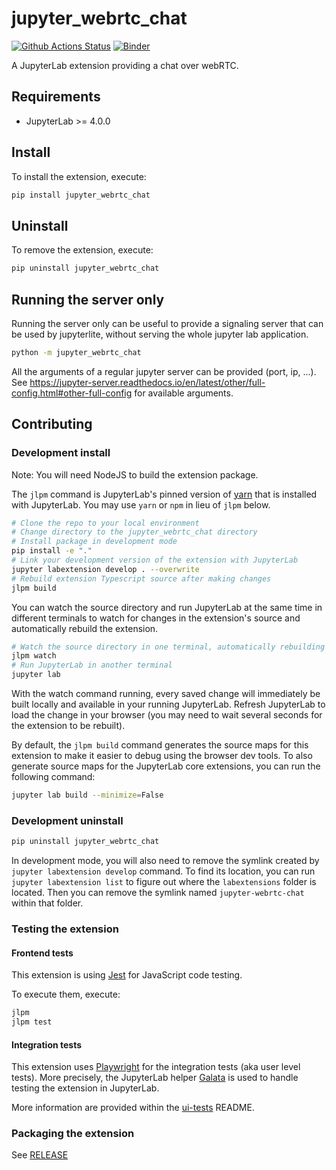 # jupyter_webrtc_chat

[![Github Actions Status](https://github.com/brichet/jupyter-webRTC-chat/workflows/Build/badge.svg)](https://github.com/brichet/jupyter-webRTC-chat/actions/workflows/build.yml)
[![Binder](https://mybinder.org/badge_logo.svg)](https://mybinder.org/v2/gh/brichet/jupyter-webRTC-chat/main?urlpath=lab)

A JupyterLab extension providing a chat over webRTC.

## Requirements

- JupyterLab >= 4.0.0

## Install

To install the extension, execute:

```bash
pip install jupyter_webrtc_chat
```

## Uninstall

To remove the extension, execute:

```bash
pip uninstall jupyter_webrtc_chat
```

## Running the server only

Running the server only can be useful to provide a signaling server that can be used by jupyterlite, without serving the
whole jupyter lab application.

```bash
python -m jupyter_webrtc_chat
```

All the arguments of a regular jupyter server can be provided (port, ip, ...).
See https://jupyter-server.readthedocs.io/en/latest/other/full-config.html#other-full-config for available arguments.

## Contributing

### Development install

Note: You will need NodeJS to build the extension package.

The `jlpm` command is JupyterLab's pinned version of
[yarn](https://yarnpkg.com/) that is installed with JupyterLab. You may use
`yarn` or `npm` in lieu of `jlpm` below.

```bash
# Clone the repo to your local environment
# Change directory to the jupyter_webrtc_chat directory
# Install package in development mode
pip install -e "."
# Link your development version of the extension with JupyterLab
jupyter labextension develop . --overwrite
# Rebuild extension Typescript source after making changes
jlpm build
```

You can watch the source directory and run JupyterLab at the same time in different terminals to watch for changes in the extension's source and automatically rebuild the extension.

```bash
# Watch the source directory in one terminal, automatically rebuilding when needed
jlpm watch
# Run JupyterLab in another terminal
jupyter lab
```

With the watch command running, every saved change will immediately be built locally and available in your running JupyterLab. Refresh JupyterLab to load the change in your browser (you may need to wait several seconds for the extension to be rebuilt).

By default, the `jlpm build` command generates the source maps for this extension to make it easier to debug using the browser dev tools. To also generate source maps for the JupyterLab core extensions, you can run the following command:

```bash
jupyter lab build --minimize=False
```

### Development uninstall

```bash
pip uninstall jupyter_webrtc_chat
```

In development mode, you will also need to remove the symlink created by `jupyter labextension develop`
command. To find its location, you can run `jupyter labextension list` to figure out where the `labextensions`
folder is located. Then you can remove the symlink named `jupyter-webrtc-chat` within that folder.

### Testing the extension

#### Frontend tests

This extension is using [Jest](https://jestjs.io/) for JavaScript code testing.

To execute them, execute:

```sh
jlpm
jlpm test
```

#### Integration tests

This extension uses [Playwright](https://playwright.dev/docs/intro) for the integration tests (aka user level tests).
More precisely, the JupyterLab helper [Galata](https://github.com/jupyterlab/jupyterlab/tree/master/galata) is used to handle testing the extension in JupyterLab.

More information are provided within the [ui-tests](./ui-tests/README.md) README.

### Packaging the extension

See [RELEASE](RELEASE.md)
